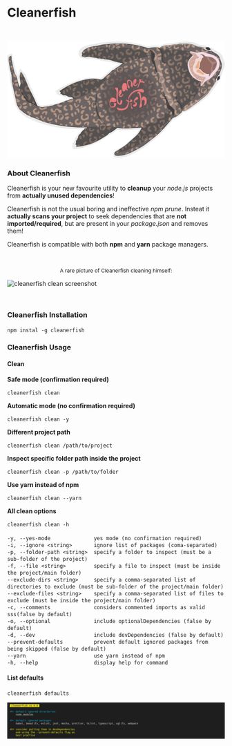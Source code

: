# Cleanerfish

<br>
<p align="center" width="80%" height="auto">
  <img src="./images/cleanerfish.png" alt="cleanerfish screenshot"/>
</p>

### About Cleanerfish

Cleanerfish is your new favourite utility to **cleanup** your _node.js_ projects
from **actually unused dependencies**!

Cleanerfish is not the usual boring and ineffective _npm prune_. Insteat it
**actually scans your project** to seek dependencies that are **not
imported/required**, but are present in your _package.json_ and removes them!

Cleanerfish is compatible with both **npm** and **yarn** package managers.

<br>
<p align="center">
  <p align="center" style="font-size:12px;">A rare picture of Cleanerfish cleaning himself:<p>
  <img src="./images/creenshot_clean.png" alt="cleanerfish clean screenshot"/>
</p>
<br>

### Cleanerfish Installation

```
npm instal -g cleanerfish
```

### Cleanerfish Usage

#### Clean

**Safe mode (confirmation required)**

```
cleanerfish clean
```

**Automatic mode (no confirmation required)**

```
cleanerfish clean -y
```

**Different project path**

```
cleanerfish clean /path/to/project
```

**Inspect specific folder path inside the project**

```
cleanerfish clean -p /path/to/folder
```

**Use yarn instead of npm**

```
cleanerfish clean --yarn
```

**All clean options**

```
cleanerfish clean -h

-y, --yes-mode              yes mode (no confirmation required)
-i, --ignore <string>       ignore list of packages (coma-separated)
-p, --folder-path <string>  specify a folder to inspect (must be a sub-folder of the project)
-f, --file <string>         specify a file to inspect (must be inside the project/main folder)
--exclude-dirs <string>     specify a comma-separated list of directories to exclude (must be sub-folder of the project/main folder)
--exclude-files <string>    specify a comma-separated list of files to exclude (must be inside the project/main folder)
-c, --comments              considers commented imports as valid sss(false by default)
-o, --optional              include optionalDependencies (false by default)
-d, --dev                   include devDependencies (false by default)
--prevent-defaults          prevent default ignored packages from being skipped (false by default)
--yarn                      use yarn instead of npm
-h, --help                  display help for command
```

#### List defaults

```
cleanerfish defaults
```

<p align="center">
  <img src="./images/screenshots_defaults.png" alt="cleanerfish defaults screenshot"/>
</p>
